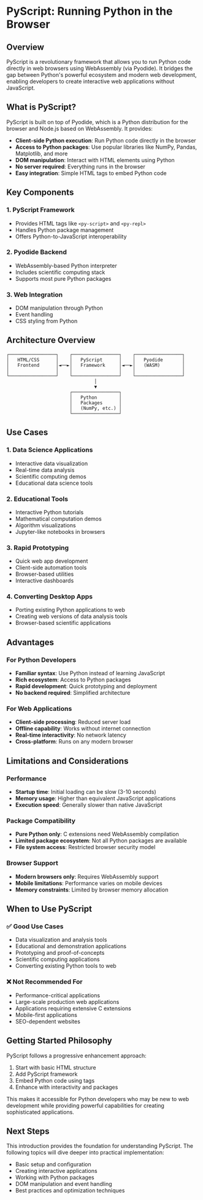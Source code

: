 # PyScript: Running Python in the Browser

## Overview

PyScript is a revolutionary framework that allows you to run Python code directly in web browsers using WebAssembly (via Pyodide). It bridges the gap between Python's powerful ecosystem and modern web development, enabling developers to create interactive web applications without JavaScript.

## What is PyScript?

PyScript is built on top of Pyodide, which is a Python distribution for the browser and Node.js based on WebAssembly. It provides:

- **Client-side Python execution**: Run Python code directly in the browser
- **Access to Python packages**: Use popular libraries like NumPy, Pandas, Matplotlib, and more
- **DOM manipulation**: Interact with HTML elements using Python
- **No server required**: Everything runs in the browser
- **Easy integration**: Simple HTML tags to embed Python code

## Key Components

### 1. PyScript Framework
- Provides HTML tags like `<py-script>` and `<py-repl>`
- Handles Python package management
- Offers Python-to-JavaScript interoperability

### 2. Pyodide Backend
- WebAssembly-based Python interpreter
- Includes scientific computing stack
- Supports most pure Python packages

### 3. Web Integration
- DOM manipulation through Python
- Event handling
- CSS styling from Python

## Architecture Overview

```
┌─────────────────┐    ┌─────────────────┐    ┌─────────────────┐
│   HTML/CSS      │    │   PyScript      │    │   Pyodide       │
│   Frontend      │◄──►│   Framework     │◄──►│   (WASM)        │
│                 │    │                 │    │                 │
└─────────────────┘    └─────────────────┘    └─────────────────┘
                                │
                                ▼
                       ┌─────────────────┐
                       │   Python        │
                       │   Packages      │
                       │   (NumPy, etc.) │
                       └─────────────────┘
```

## Use Cases

### 1. Data Science Applications
- Interactive data visualization
- Real-time data analysis
- Scientific computing demos
- Educational data science tools

### 2. Educational Tools
- Interactive Python tutorials
- Mathematical computation demos
- Algorithm visualizations
- Jupyter-like notebooks in browsers

### 3. Rapid Prototyping
- Quick web app development
- Client-side automation tools
- Browser-based utilities
- Interactive dashboards

### 4. Converting Desktop Apps
- Porting existing Python applications to web
- Creating web versions of data analysis tools
- Browser-based scientific applications

## Advantages

### For Python Developers
- **Familiar syntax**: Use Python instead of learning JavaScript
- **Rich ecosystem**: Access to Python packages
- **Rapid development**: Quick prototyping and deployment
- **No backend required**: Simplified architecture

### For Web Applications
- **Client-side processing**: Reduced server load
- **Offline capability**: Works without internet connection
- **Real-time interactivity**: No network latency
- **Cross-platform**: Runs on any modern browser

## Limitations and Considerations

### Performance
- **Startup time**: Initial loading can be slow (3-10 seconds)
- **Memory usage**: Higher than equivalent JavaScript applications
- **Execution speed**: Generally slower than native JavaScript

### Package Compatibility
- **Pure Python only**: C extensions need WebAssembly compilation
- **Limited package ecosystem**: Not all Python packages are available
- **File system access**: Restricted browser security model

### Browser Support
- **Modern browsers only**: Requires WebAssembly support
- **Mobile limitations**: Performance varies on mobile devices
- **Memory constraints**: Limited by browser memory allocation

## When to Use PyScript

### ✅ Good Use Cases
- Data visualization and analysis tools
- Educational and demonstration applications
- Prototyping and proof-of-concepts
- Scientific computing applications
- Converting existing Python tools to web

### ❌ Not Recommended For
- Performance-critical applications
- Large-scale production web applications
- Applications requiring extensive C extensions
- Mobile-first applications
- SEO-dependent websites

## Getting Started Philosophy

PyScript follows a progressive enhancement approach:
1. Start with basic HTML structure
2. Add PyScript framework
3. Embed Python code using tags
4. Enhance with interactivity and packages

This makes it accessible for Python developers who may be new to web development while providing powerful capabilities for creating sophisticated applications.

## Next Steps

This introduction provides the foundation for understanding PyScript. The following topics will dive deeper into practical implementation:

- Basic setup and configuration
- Creating interactive applications
- Working with Python packages
- DOM manipulation and event handling
- Best practices and optimization techniques
